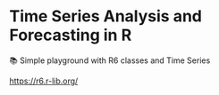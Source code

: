 # Time Series Analysis and Forecasting in R

:books: Simple playground with R6 classes and Time Series

https://r6.r-lib.org/
